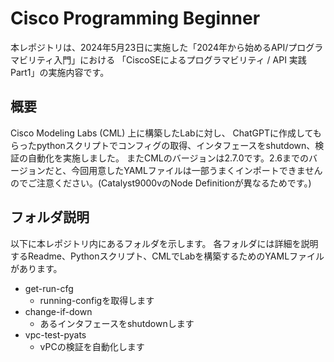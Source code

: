 # Cisco Programming Beginner

本レポジトリは、2024年5月23日に実施した「2024年から始めるAPI/プログラマビリティ入門」における
「CiscoSEによるプログラマビリティ / API 実践 Part1」の実施内容です。

## 概要
Cisco Modeling Labs (CML) 上に構築したLabに対し、
ChatGPTに作成してもらったpythonスクリプトでコンフィグの取得、インタフェースをshutdown、検証の自動化を実施しました。
またCMLのバージョンは2.7.0です。2.6までのバージョンだと、今回用意したYAMLファイルは一部うまくインポートできませんのでご注意ください。(Catalyst9000vのNode Definitionが異なるためです。)

## フォルダ説明
以下に本レポジトリ内にあるフォルダを示します。
各フォルダには詳細を説明するReadme、Pythonスクリプト、CMLでLabを構築するためのYAMLファイルがあります。
- get-run-cfg
  - running-configを取得します
- change-if-down
  - あるインタフェースをshutdownします
- vpc-test-pyats
  - vPCの検証を自動化します